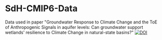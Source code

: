 # SdH-CMIP6-Data
Data used in paper "Groundwater Response to Climate Change and the ToE of Anthropogenic Signals in aquifer levels: Can groundwater support wetlands' resilience to Climate Change in natural-state basins?"
[![DOI](https://zenodo.org/badge/665560315.svg)](https://zenodo.org/badge/latestdoi/665560315)

